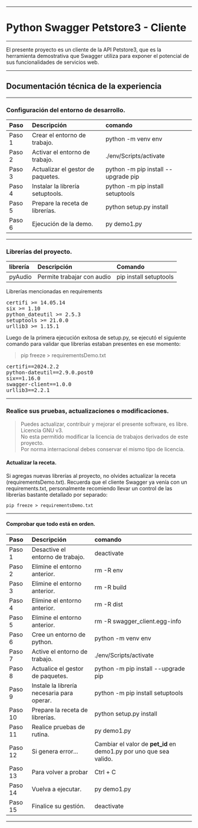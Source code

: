 
---

# Python Swagger Petstore3 - Cliente

***

El presente proyecto es un cliente de la API Petstore3,
que es la herramienta demostrativa que Swagger utiliza 
para exponer el potencial de sus funcionalidades de 
servicios web.

---

## Documentación técnica de la experiencia

***

### Configuración del entorno de desarrollo.
| Paso   | Descripción                       | comando                             |
| :----  | :----                             | :---                                |
| Paso 1 | Crear el entorno de trabajo.      | python -m venv env                  |
| Paso 2 | Activar el entorno de trabajo.    | ./env/Scripts/activate              |
| Paso 3 | Actualizar el gestor de paquetes. | python -m pip install --upgrade pip |
| Paso 4 | Instalar la librería setuptools.  | python -m pip install setuptools    |
| Paso 5 | Prepare la receta de librerías.   | python setup.py install          |
| Paso 6 | Ejecución de la demo.   | py demo1.py |

***

### Librerías del proyecto.
| librería  | Descripción                | Comando                           |
| :----     | :---                       | :---                              |
| pyAudio   | Permite trabajar con audio | pip install setuptools            |

Librerías mencionadas en requirements
<pre>
certifi >= 14.05.14
six >= 1.10
python_dateutil >= 2.5.3
setuptools >= 21.0.0
urllib3 >= 1.15.1
</pre>

Luego de la primera ejecución exitosa de setup.py, 
se ejecutó el siguiente comando para validar que 
librerías estaban presentes en ese momento:
> pip freeze > requirementsDemo.txt
<pre>
certifi==2024.2.2
python-dateutil==2.9.0.post0
six==1.16.0
swagger-client==1.0.0
urllib3==2.2.1
</pre>
---

### Realice sus pruebas, actualizaciones o modificaciones.
> Puedes actualizar, contribuir y mejorar el presente software, es libre. Licencia GNU v3.  
No esta permitido modificar la licencia de trabajos derivados de este proyecto.  
Por norma internacional debes conservar el mismo tipo de licencia.

#### Actualizar la receta.

Si agregas nuevas librerías al proyecto, no olvides actualizar la receta (requirementsDemo.txt). Recuerda que el cliente Swagger ya venía con un requirements.txt, personalmente recomiendo llevar un control de las librerías bastante detallado por separado:

``` CMD
pip freeze > requirementsDemo.txt
```

---

#### Comprobar que todo está en orden.
| Paso   | Descripción                                   | comando                               |
| :----  | :----                                         | :---                                  |
| Paso 1 | Desactive el entorno de trabajo.              | deactivate                            |
| Paso 2 | Elimine el entorno anterior. | rm -R env   |
| Paso 3 | Elimine el entorno anterior. | rm -R build |
| Paso 4 | Elimine el entorno anterior. | rm -R dist  |
| Paso 5 | Elimine el entorno anterior. | rm -R swagger_client.egg-info |
| Paso 6 | Cree un entorno de python.                    | python -m venv env                    |
| Paso 7 | Active el entorno de trabajo.                 | ./env/Scripts/activate                |
| Paso 8 | Actualice el gestor de paquetes.              | python -m pip install --upgrade pip   |
| Paso 9 | Instale la librería necesaria para operar. | python -m pip install setuptools       |
| Paso 10 | Prepare la receta de librerías.   | python setup.py install |
| Paso 11 | Realice pruebas de rutina. | py demo1.py |
| Paso 12 | Si genera error... | Cambiar el valor de <b>pet_id</b> en demo1.py por uno que sea valido. |
| Paso 13 | Para volver a probar | Ctrl + C |
| Paso 14 | Vuelva a ejecutar. | py demo1.py |
| Paso 15 | Finalice su gestión.                          | deactivate                            |

***

